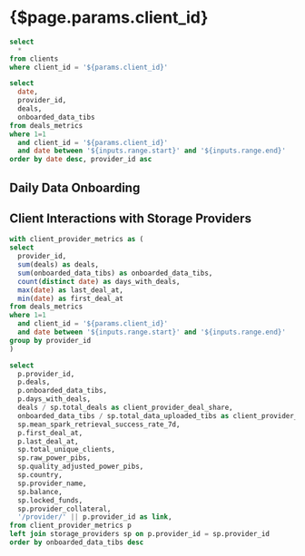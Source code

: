 # {$page.params.client_id}

<DateRange
  name=range
  start=2020-09-01
/>

```sql filtered_client
select
  *
from clients
where client_id = '${params.client_id}'
```

<Grid cols=3>

<BigValue
  data={filtered_client}
  value=client_name
  title="Name"
/>

<BigValue
  data={filtered_client}
  value=current_datacap_tibs
  title="Current Datacap"
/>

<BigValue
  data={filtered_client}
  value=total_deals
  title="Total Deals"
/>

<BigValue
  data={filtered_client}
  value=total_active_deals
  title="Total Active Deals"
/>

<BigValue
  data={filtered_client}
  value=total_data_uploaded_tibs
  title="Total Data Uploaded (TiBs)"
/>

<BigValue
  data={filtered_client}
  value=first_deal_at
  title="First Deal"
/>

<BigValue
  data={filtered_client}
  value=last_deal_at
  title="Last Deal"
/>

<BigValue
  data={filtered_client}
  value=region
  title="Region"
/>

<BigValue
  data={filtered_client}
  value=total_active_deals
  title="Total Active Deals"
/>

<BigValue
  data={filtered_client}
  value=total_unique_providers
  title="Total Unique Providers"
/>

<BigValue
  data={filtered_client}
  value=allocator_id
/>

<BigValue
  data={filtered_client}
  value=industry
  title="Industry"
/>

</Grid>

```sql filtered_client_metrics
select
  date,
  provider_id,
  deals,
  onboarded_data_tibs
from deals_metrics
where 1=1
  and client_id = '${params.client_id}'
  and date between '${inputs.range.start}' and '${inputs.range.end}'
order by date desc, provider_id asc
```

## Daily Data Onboarding

<BarChart
  data={filtered_client_metrics}
  y=onboarded_data_tibs
  series=provider_id
  title="Onboarded Data (TiBs)"
/>

## Client Interactions with Storage Providers

```sql filtered_client_providers
with client_provider_metrics as (
select
  provider_id,
  sum(deals) as deals,
  sum(onboarded_data_tibs) as onboarded_data_tibs,
  count(distinct date) as days_with_deals,
  max(date) as last_deal_at,
  min(date) as first_deal_at
from deals_metrics
where 1=1
  and client_id = '${params.client_id}'
  and date between '${inputs.range.start}' and '${inputs.range.end}'
group by provider_id
)

select
  p.provider_id,
  p.deals,
  p.onboarded_data_tibs,
  p.days_with_deals,
  deals / sp.total_deals as client_provider_deal_share,
  onboarded_data_tibs / sp.total_data_uploaded_tibs as client_provider_data_share,
  sp.mean_spark_retrieval_success_rate_7d,
  p.first_deal_at,
  p.last_deal_at,
  sp.total_unique_clients,
  sp.raw_power_pibs,
  sp.quality_adjusted_power_pibs,
  sp.country,
  sp.provider_name,
  sp.balance,
  sp.locked_funds,
  sp.provider_collateral,
  '/provider/' || p.provider_id as link,
from client_provider_metrics p
left join storage_providers sp on p.provider_id = sp.provider_id
order by onboarded_data_tibs desc
```

<DataTable
  data={filtered_client_providers}
  emptySet=pass
  emptyMessage="No Providers"
  rowShading=true
  rowLines=false
  downloadable=true
/>
